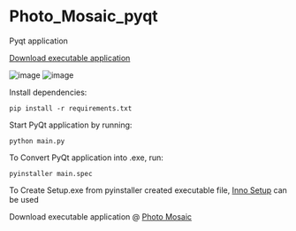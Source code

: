 # Photo_Mosaic_pyqt
Pyqt application 

[Download executable application](https://photo-mosaic-317019.an.r.appspot.com/)

![image](https://user-images.githubusercontent.com/46818446/143681733-cbac03c8-858a-4e73-8463-af45e7ee6a04.png)
![image](https://user-images.githubusercontent.com/46818446/143681753-1b0b7ee3-aa12-416d-bd41-3a46d0950df8.png)


Install dependencies:
```
pip install -r requirements.txt
```
Start PyQt application by running:
```
python main.py
```
To Convert PyQt application into .exe, run:
```
pyinstaller main.spec
```
To Create Setup.exe from pyinstaller created executable file, [Inno Setup](https://jrsoftware.org/isdl.php) can be used

Download executable application @ [Photo Mosaic](https://photo-mosaic-317019.an.r.appspot.com/)
